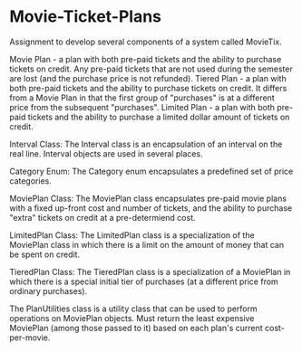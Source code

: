 # Movie-Ticket-Plans
Assignment to develop several components of a system called MovieTix.

Movie Plan - a plan with both pre-paid tickets and the ability to purchase tickets on credit. Any pre-paid tickets that are not used during the semester are lost (and the purchase price is not refunded).
Tiered Plan - a plan with both pre-paid tickets and the ability to purchase tickets on credit. It differs from a Movie Plan in that the first group of "purchases" is at a different price from the subsequent "purchases".
Limited Plan - a plan with both pre-paid tickets and the ability to purchase a limited dollar amount of tickets on credit.


Interval Class: The Interval class is an encapsulation of an interval on the real line. Interval objects are used in several places.

Category Enum: The Category enum encapsulates a predefined set of price categories.

MoviePlan Class: The MoviePlan class encapsulates pre-paid movie plans with a fixed up-front cost and number of tickets, and the ability to purchase "extra" tickets on credit at a pre-determiend cost.

LimitedPlan Class: The LimitedPlan class is a specialization of the MoviePlan class in which there is a limit on the amount of money that can be spent on credit.

TieredPlan Class: The TieredPlan class is a specialization of a MoviePlan in which there is a special initial tier of purchases (at a different price from ordinary purchases).

The PlanUtilities class is a utility class that can be used to perform operations on MoviePlan objects. Must return the least expensive MoviePlan (among those passed to it) based on each plan's current cost-per-movie.


